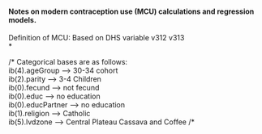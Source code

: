 #### Notes on modern contraception use (MCU) calculations and regression models.  

Definition of MCU: Based on DHS variable v312 v313  
*  



/* Categorical bases are as follows:   
		ib(4).ageGroup 	--> 30-34 cohort  
		ib(2).parity 	--> 3-4 Children   
		ib(0).fecund 	--> not fecund  
		ib(0).educ 	--> no education  
		ib(0).educPartner --> no education  
		ib(1).religion --> Catholic  
		ib(5).lvdzone --> Central Plateau Cassava and Coffee /*  
		

